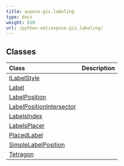 ```yaml
---
title: aspose.gis.labeling
type: docs
weight: 610
url: /python-net/aspose.gis.labeling/
---
```





## **Classes**
| **Class** | **Description** |
| :- | :- |
| [ILabelStyle](/psd/python-net/aspose.gis.labeling/ilabelstyle/) |  |
| [Label](/psd/python-net/aspose.gis.labeling/label/) |  |
| [LabelPosition](/psd/python-net/aspose.gis.labeling/labelposition/) |  |
| [LabelPositionIntersector](/psd/python-net/aspose.gis.labeling/labelpositionintersector/) |  |
| [LabelsIndex](/psd/python-net/aspose.gis.labeling/labelsindex/) |  |
| [LabelsPlacer](/psd/python-net/aspose.gis.labeling/labelsplacer/) |  |
| [PlacedLabel](/psd/python-net/aspose.gis.labeling/placedlabel/) |  |
| [SimpleLabelPosition](/psd/python-net/aspose.gis.labeling/simplelabelposition/) |  |
| [Tetragon](/psd/python-net/aspose.gis.labeling/tetragon/) |  |
